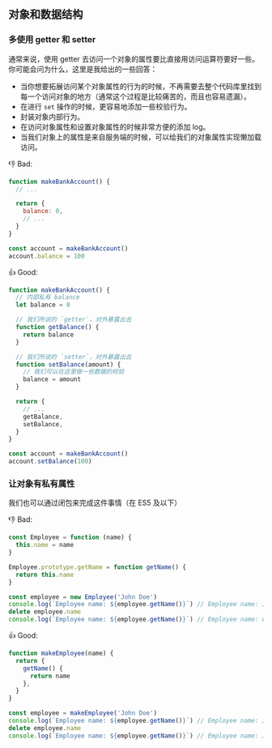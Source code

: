 ## 对象和数据结构

### 多使用 getter 和 setter

通常来说，使用 getter 去访问一个对象的属性要比直接用访问运算符要好一些。你可能会问为什么，这里是我给出的一些回答：

- 当你想要拓展访问某个对象属性的行为的时候，不再需要去整个代码库里找到每一个访问对象的地方（通常这个过程是比较痛苦的，而且也容易遗漏）。
- 在进行 `set` 操作的时候，更容易地添加一些校验行为。
- 封装对象内部行为。
- 在访问对象属性和设置对象属性的时候非常方便的添加 log。
- 当我们对象上的属性是来自服务端的时候，可以给我们的对象属性实现懒加载访问。

:-1: Bad:

```js
function makeBankAccount() {
  // ...

  return {
    balance: 0,
    // ...
  }
}

const account = makeBankAccount()
account.balance = 100
```

:+1: Good:

```js
function makeBankAccount() {
  // 内部私有 balance
  let balance = 0

  // 我们所说的 `getter`，对外暴露出去
  function getBalance() {
    return balance
  }

  // 我们所说的 `setter`，对外暴露出去
  function setBalance(amount) {
    // 我们可以在这里做一些数据的校验
    balance = amount
  }

  return {
    // ...
    getBalance,
    setBalance,
  }
}

const account = makeBankAccount()
account.setBalance(100)
```

### 让对象有私有属性

我们也可以通过闭包来完成这件事情（在 ES5 及以下）

:-1: Bad:

```js
const Employee = function (name) {
  this.name = name
}

Employee.prototype.getName = function getName() {
  return this.name
}

const employee = new Employee('John Doe')
console.log(`Employee name: ${employee.getName()}`) // Employee name: John Doe
delete employee.name
console.log(`Employee name: ${employee.getName()}`) // Employee name: undefined
```

:+1: Good:

```js
function makeEmployee(name) {
  return {
    getName() {
      return name
    },
  }
}

const employee = makeEmployee('John Doe')
console.log(`Employee name: ${employee.getName()}`) // Employee name: John Doe
delete employee.name
console.log(`Employee name: ${employee.getName()}`) // Employee name: John Doe
```
